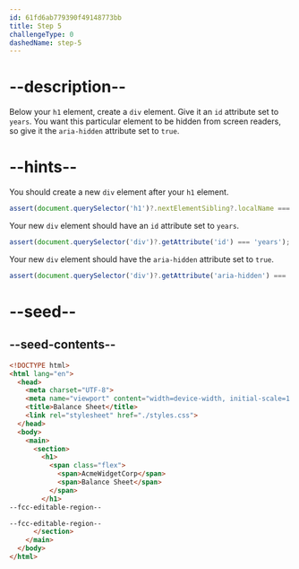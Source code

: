 ```yaml
---
id: 61fd6ab779390f49148773bb
title: Step 5
challengeType: 0
dashedName: step-5
---
```


# --description--

Below your `h1` element, create a `div` element. Give it an `id` attribute set to `years`. You want this particular element to be hidden from screen readers, so give it the `aria-hidden` attribute set to `true`.

# --hints--

You should create a new `div` element after your `h1` element.

```js
assert(document.querySelector('h1')?.nextElementSibling?.localName === 'div');
```

Your new `div` element should have an `id` attribute set to `years`.

```js
assert(document.querySelector('div')?.getAttribute('id') === 'years');
```

Your new `div` element should have the `aria-hidden` attribute set to `true`.

```js
assert(document.querySelector('div')?.getAttribute('aria-hidden') === 'true');
```

# --seed--

## --seed-contents--

```html
<!DOCTYPE html>
<html lang="en">
  <head>
    <meta charset="UTF-8">
    <meta name="viewport" content="width=device-width, initial-scale=1.0">
    <title>Balance Sheet</title>
    <link rel="stylesheet" href="./styles.css">
  </head>
  <body>
    <main>
      <section>
        <h1>
          <span class="flex">
            <span>AcmeWidgetCorp</span>
            <span>Balance Sheet</span>
          </span>
        </h1>
--fcc-editable-region--

--fcc-editable-region--
      </section>
    </main>
  </body>
</html>
```

```css

```
